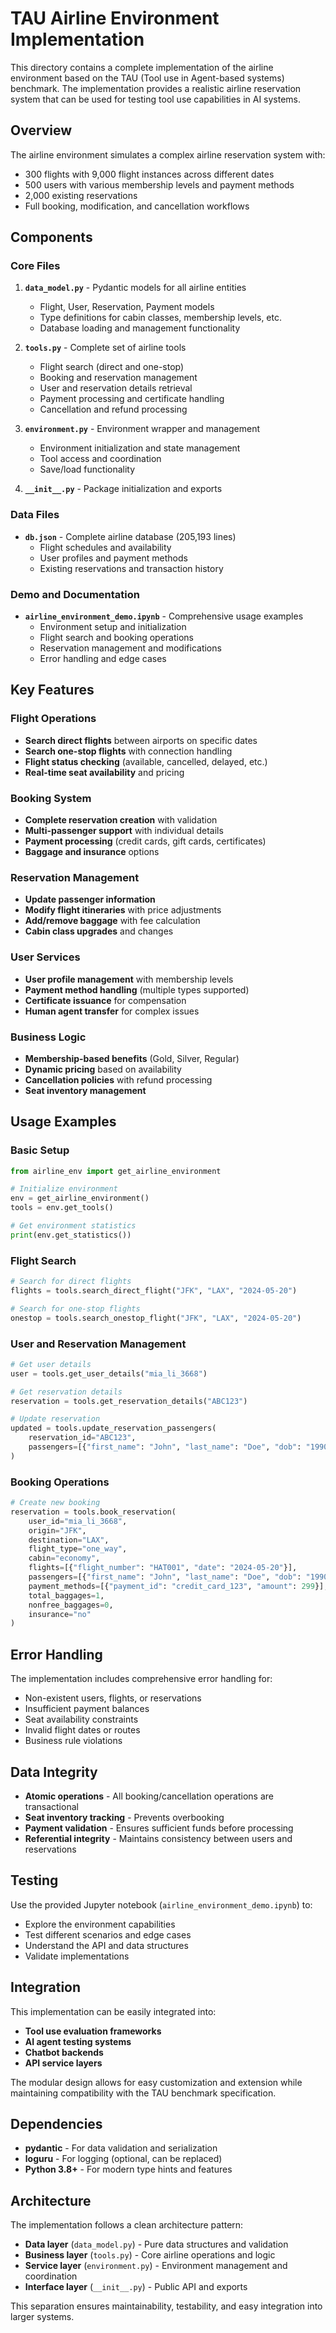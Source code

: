 # TAU Airline Environment Implementation

This directory contains a complete implementation of the airline environment based on the TAU (Tool use in Agent-based systems) benchmark. The implementation provides a realistic airline reservation system that can be used for testing tool use capabilities in AI systems.

## Overview

The airline environment simulates a complex airline reservation system with:
- 300 flights with 9,000 flight instances across different dates
- 500 users with various membership levels and payment methods
- 2,000 existing reservations
- Full booking, modification, and cancellation workflows

## Components

### Core Files

1. **`data_model.py`** - Pydantic models for all airline entities
   - Flight, User, Reservation, Payment models
   - Type definitions for cabin classes, membership levels, etc.
   - Database loading and management functionality

2. **`tools.py`** - Complete set of airline tools
   - Flight search (direct and one-stop)
   - Booking and reservation management
   - User and reservation details retrieval
   - Payment processing and certificate handling
   - Cancellation and refund processing

3. **`environment.py`** - Environment wrapper and management
   - Environment initialization and state management
   - Tool access and coordination
   - Save/load functionality

4. **`__init__.py`** - Package initialization and exports

### Data Files

- **`db.json`** - Complete airline database (205,193 lines)
  - Flight schedules and availability
  - User profiles and payment methods
  - Existing reservations and transaction history

### Demo and Documentation

- **`airline_environment_demo.ipynb`** - Comprehensive usage examples
  - Environment setup and initialization
  - Flight search and booking operations
  - Reservation management and modifications
  - Error handling and edge cases

## Key Features

### Flight Operations
- **Search direct flights** between airports on specific dates
- **Search one-stop flights** with connection handling
- **Flight status checking** (available, cancelled, delayed, etc.)
- **Real-time seat availability** and pricing

### Booking System
- **Complete reservation creation** with validation
- **Multi-passenger support** with individual details
- **Payment processing** (credit cards, gift cards, certificates)
- **Baggage and insurance** options

### Reservation Management
- **Update passenger information** 
- **Modify flight itineraries** with price adjustments
- **Add/remove baggage** with fee calculation
- **Cabin class upgrades** and changes

### User Services
- **User profile management** with membership levels
- **Payment method handling** (multiple types supported)
- **Certificate issuance** for compensation
- **Human agent transfer** for complex issues

### Business Logic
- **Membership-based benefits** (Gold, Silver, Regular)
- **Dynamic pricing** based on availability
- **Cancellation policies** with refund processing
- **Seat inventory management**

## Usage Examples

### Basic Setup
```python
from airline_env import get_airline_environment

# Initialize environment
env = get_airline_environment()
tools = env.get_tools()

# Get environment statistics
print(env.get_statistics())
```

### Flight Search
```python
# Search for direct flights
flights = tools.search_direct_flight("JFK", "LAX", "2024-05-20")

# Search for one-stop flights
onestop = tools.search_onestop_flight("JFK", "LAX", "2024-05-20")
```

### User and Reservation Management
```python
# Get user details
user = tools.get_user_details("mia_li_3668")

# Get reservation details  
reservation = tools.get_reservation_details("ABC123")

# Update reservation
updated = tools.update_reservation_passengers(
    reservation_id="ABC123",
    passengers=[{"first_name": "John", "last_name": "Doe", "dob": "1990-01-01"}]
)
```

### Booking Operations
```python
# Create new booking
reservation = tools.book_reservation(
    user_id="mia_li_3668",
    origin="JFK",
    destination="LAX", 
    flight_type="one_way",
    cabin="economy",
    flights=[{"flight_number": "HAT001", "date": "2024-05-20"}],
    passengers=[{"first_name": "John", "last_name": "Doe", "dob": "1990-01-01"}],
    payment_methods=[{"payment_id": "credit_card_123", "amount": 299}],
    total_baggages=1,
    nonfree_baggages=0,
    insurance="no"
)
```

## Error Handling

The implementation includes comprehensive error handling for:
- Non-existent users, flights, or reservations
- Insufficient payment balances
- Seat availability constraints
- Invalid flight dates or routes
- Business rule violations

## Data Integrity

- **Atomic operations** - All booking/cancellation operations are transactional
- **Seat inventory tracking** - Prevents overbooking
- **Payment validation** - Ensures sufficient funds before processing
- **Referential integrity** - Maintains consistency between users and reservations

## Testing

Use the provided Jupyter notebook (`airline_environment_demo.ipynb`) to:
- Explore the environment capabilities
- Test different scenarios and edge cases
- Understand the API and data structures
- Validate implementations

## Integration

This implementation can be easily integrated into:
- **Tool use evaluation frameworks**
- **AI agent testing systems** 
- **Chatbot backends**
- **API service layers**

The modular design allows for easy customization and extension while maintaining compatibility with the TAU benchmark specification.

## Dependencies

- **pydantic** - For data validation and serialization
- **loguru** - For logging (optional, can be replaced)
- **Python 3.8+** - For modern type hints and features

## Architecture

The implementation follows a clean architecture pattern:
- **Data layer** (`data_model.py`) - Pure data structures and validation
- **Business layer** (`tools.py`) - Core airline operations and logic  
- **Service layer** (`environment.py`) - Environment management and coordination
- **Interface layer** (`__init__.py`) - Public API and exports

This separation ensures maintainability, testability, and easy integration into larger systems.
